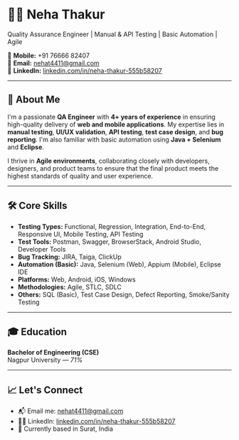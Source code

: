 # 👩‍💻 Neha Thakur

Quality Assurance Engineer | Manual & API Testing | Basic Automation | Agile

📱 **Mobile:** +91 76666 82407  
📧 **Email:** nehat4411@gmail.com  
🔗 **LinkedIn:** [linkedin.com/in/neha-thakur-555b58207](https://www.linkedin.com/in/neha-thakur-555b58207)  

---

## 👋 About Me

I'm a passionate **QA Engineer** with **4+ years of experience** in ensuring high-quality delivery of **web and mobile applications**. My expertise lies in **manual testing**, **UI/UX validation**, **API testing**, **test case design**, and **bug reporting**. I'm also familiar with basic automation using **Java + Selenium** and **Eclipse**.

I thrive in **Agile environments**, collaborating closely with developers, designers, and product teams to ensure that the final product meets the highest standards of quality and user experience.

---

## 🛠️ Core Skills

- **Testing Types:** Functional, Regression, Integration, End-to-End, Responsive UI, Mobile Testing, API Testing  
- **Test Tools:** Postman, Swagger, BrowserStack, Android Studio, Developer Tools  
- **Bug Tracking:** JIRA, Taiga, ClickUp  
- **Automation (Basic):** Java, Selenium (Web), Appium (Mobile), Eclipse IDE  
- **Platforms:** Web, Android, iOS, Windows  
- **Methodologies:** Agile, STLC, SDLC  
- **Others:** SQL (Basic), Test Case Design, Defect Reporting, Smoke/Sanity Testing  

---


## 🎓 Education

**Bachelor of Engineering (CSE)**  
Nagpur University — *71%*

---

## 📈 Let's Connect

- 📬 Email me: [nehat4411@gmail.com](mailto:nehat4411@gmail.com)  
- 👩‍💼 LinkedIn: [linkedin.com/in/neha-thakur-555b58207](https://www.linkedin.com/in/neha-thakur-555b58207)  
- 📍 Currently based in Surat, India  


